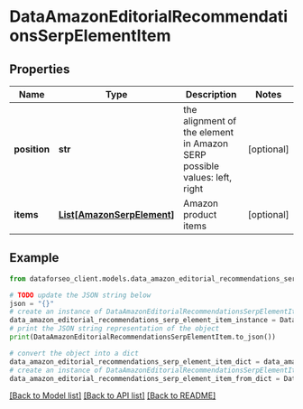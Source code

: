 # DataAmazonEditorialRecommendationsSerpElementItem


## Properties

Name | Type | Description | Notes
------------ | ------------- | ------------- | -------------
**position** | **str** | the alignment of the element in Amazon SERP possible values: left, right | [optional] 
**items** | [**List[AmazonSerpElement]**](AmazonSerpElement.md) | Amazon product items | [optional] 

## Example

```python
from dataforseo_client.models.data_amazon_editorial_recommendations_serp_element_item import DataAmazonEditorialRecommendationsSerpElementItem

# TODO update the JSON string below
json = "{}"
# create an instance of DataAmazonEditorialRecommendationsSerpElementItem from a JSON string
data_amazon_editorial_recommendations_serp_element_item_instance = DataAmazonEditorialRecommendationsSerpElementItem.from_json(json)
# print the JSON string representation of the object
print(DataAmazonEditorialRecommendationsSerpElementItem.to_json())

# convert the object into a dict
data_amazon_editorial_recommendations_serp_element_item_dict = data_amazon_editorial_recommendations_serp_element_item_instance.to_dict()
# create an instance of DataAmazonEditorialRecommendationsSerpElementItem from a dict
data_amazon_editorial_recommendations_serp_element_item_from_dict = DataAmazonEditorialRecommendationsSerpElementItem.from_dict(data_amazon_editorial_recommendations_serp_element_item_dict)
```
[[Back to Model list]](../README.md#documentation-for-models) [[Back to API list]](../README.md#documentation-for-api-endpoints) [[Back to README]](../README.md)


